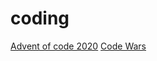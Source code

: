# coding

[Advent of code 2020](https://adventofcode.com/2020)
[Code Wars](https://www.codewars.com/)
